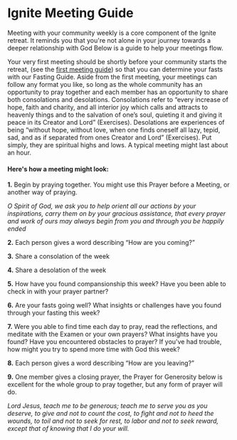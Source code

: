 # Ignite Meeting Guide

Meeting with your community weekly is a core component of the Ignite retreat. It reminds you that you're not alone in your journey towards a deeper relationship with God Below is a guide to help your meetings flow.

Your very first meeting should be shortly before your community starts the retreat, (see the [first meeting guide](https://drive.google.com/open?id=115ZJzu_mfFE3Ajb5YRfhSCiAGdyuD-fBH3mkq4TiGVs)) so that you can determine your fasts with our Fasting Guide. Aside from the first meeting, your meetings can follow any format you like, so long as the whole community has an opportunity to pray together and each member has an opportunity to share both consolations and desolations. Consolations refer to “every increase of hope, faith and charity, and all interior joy which calls and attracts to heavenly things and to the salvation of one’s soul, quieting it and giving it peace in its Creator and Lord” (Exercises). Desolations are experiences of being “without hope, without love, when one finds oneself all lazy, tepid, sad, and as if separated from ones Creator and Lord” (Exercises). Put simply, they are spiritual highs and lows. A typical meeting might last about an hour.

#### Here's how a meeting might look:

**1.** Begin by praying together. You might use this Prayer before a Meeting, or another way of praying.

_O Spirit of God, we ask you to help orient
all our actions by your inspirations,
carry them on by your gracious assistance,
that every prayer and work of ours
may always begin from you
and through you be happily ended_

**2.** Each person gives a word describing “How are you coming?”

**3.** Share a consolation of the week

**4.** Share a desolation of the week

**5.** How have you found compansionship this week? Have you been able to check in with your prayer partner?

**6.** Are your fasts going well? What insights or challenges have you found through your fasting this week?

**7.** Were you able to find time each day to pray, read the reflections, and meditate with the Examen or your own prayers? What insights have you found? Have you encountered obstacles to prayer? If you've had trouble, how might you try to spend more time with God this week?

**8.** Each person gives a word describing “How are you leaving?”

**9.** One member gives a closing prayer, the Prayer for Generosity below is excellent for the whole group to pray together, but any form of prayer will do.

_Lord Jesus, teach me to be generous;
teach me to serve you as you deserve,
to give and not to count the cost,
to fight and not to heed the wounds,
to toil and not to seek for rest,
to labor and not to seek reward,
except that of knowing that I do your will._
